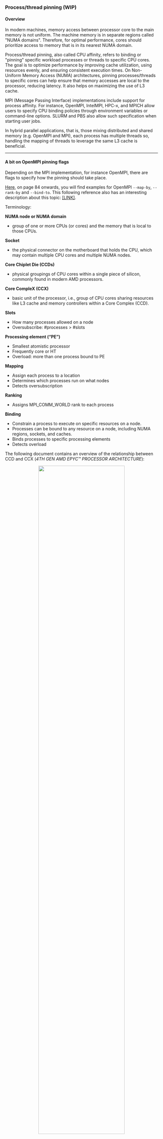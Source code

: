 ### Process/thread pinning (WIP)


#### Overview

In modern machines, memory access between processor core to the main memory is
not uniform. The machine memory is in separate regions called "NUMA domains".
Therefore, for optimal performance, cores should prioritize access to memory
that is in its nearest NUMA domain.

Process/thread pinning, also called CPU affinity, refers to binding or "pinning"
specific workload processes or threads to specific CPU cores. The goal is to
optimize performance by improving cache utilization, using resources evenly, and
ensuring consistent execution times. On Non-Uniform Memory Access (NUMA)
architectures, pinning processes/threads to specific cores can help ensure that
memory accesses are local to the processor, reducing latency. It also helps on
maximizing the use of L3 cache.

MPI (Message Passing Interface) implementations include support for process
affinity. For instance, OpenMPI, IntelMPI, HPC-x, and MPICH allow users to
specify CPU binding policies through environment variables or command-line
options. SLURM and PBS also allow such specification when starting user jobs.

In hybrid parallel applications, that is, those mixing distributed and shared
memory (e.g. OpenMPI and MPI), each process has multiple threads so, handling
the mapping of threads to leverage the same L3 cache is beneficial.

---

#### A bit on OpenMPI pinning flags

Depending on the MPI implementation, for instance OpenMPI, there are flags to
specify how the pinning should take place.

[Here](https://www-lb.open-mpi.org/papers/sc-2016/Open-MPI-SC16-BOF.pdf), on
page 84 onwards, you will find examples for OpenMPI `--map-by`, `--rank-by` and
`--bind-to`. This following reference also has an interesting description about
this topic:
[[LINK]](https://github.com/open-mpi/ompi/wiki/ProcessPlacement).

Terminology:

**NUMA node or NUMA domain**
- group of one or more CPUs (or cores) and the memory that is local to those CPUs.

**Socket**
-  the physical connector on the motherboard that holds the CPU, which may
contain multiple CPU cores and multiple NUMA nodes.

**Core Chiplet Die (CCDs)**
- physical groupings of CPU cores within a single piece of silicon, commonly
found in modern AMD processors.

**Core CompleX (CCX)**
- basic unit of the processor, i.e., group of CPU cores sharing resources like
L3 cache and memory controllers within a Core Complex (CCD).

**Slots**
- How many processes allowed on a node
- Oversubscribe: #processes > #slots

**Processing element (“PE”)**
- Smallest atomistic processor
- Frequently core or HT
- Overload: more than one process bound to PE

**Mapping**
- Assign each process to a location
- Determines which processes run on what nodes
- Detects oversubscription

**Ranking**
- Assigns MPI_COMM_WORLD rank to each process

**Binding**
- Constrain a process to execute on specific resources on a node.
- Processes can be bound to any resource on a node, including NUMA regions, sockets, and caches.
- Binds processes to specific processing elements
- Detects overload




The following document contains an overview of the relationship between CCD and
CCX (*4TH GEN AMD EPYC™ PROCESSOR ARCHITECTURE*):

<p align="center" width="100%"> <img width="75%" src="./ccd_ccx.png"> </p>

<https://www.amd.com/system/files/documents/4th-gen-epyc-processor-architecture-white-paper.pdf>


In OpenMPI:

`--map-by`: Specifies the policy for mapping processes to hardware resources.
- `slot`: Use Open MPI’s default mapping.
- `node`: Map processes by node.
- `socket`: Map processes by socket.
- `core`: Map processes by core.
- `numa`: Map processes by NUMA node.

Example: `mpirun --map-by socket ./your_program`

`--bind-to`: Specifies the policy for binding processes to CPUs.
- `none`: No binding.
- `core`: Bind to individual cores.
- `socket`: Bind to sockets.
- `numa`: Bind to NUMA nodes.
- `board`: Bind to entire boards.

Example: `mpirun --bind-to core ./your_program`

`--report-bindings`: Reports the binding of processes after execution.

In summary, `--map-by` controls where processes are initially placed (i.e.
assign processes a hardware component), whereas
`--bind-to` to control how processes are pinned to specific hardware resources
once placed (i.e. restrict the motion of processes in the mapped hardware).

---

#### Check compute node information

This tool shows NUMA-related info of a machine and controls NUMA policy. Using
this flag you can observe output of NUMA info.

```
numactl --hardware
```

Here is an example of output for [Azure
HBv3](https://learn.microsoft.com/en-us/azure/virtual-machines/hbv3-series-overview)
machine (which contains 2 sockets and each socket contains 4 NUMA nodes):


<p align="center" width="100%"> <img width="75%" src="./hbv3-topology-server.png"> </p>


```
$ numactl -H
available: 4 nodes (0-3)
node 0 cpus: 0 1 2 3 4 5 6 7 8 9 10 11 12 13 14 15 16 17 18 19 20 21 22 23 24 25 26 27 28 29
node 0 size: 114839 MB
node 0 free: 113693 MB
node 1 cpus: 30 31 32 33 34 35 36 37 38 39 40 41 42 43 44 45 46 47 48 49 50 51 52 53 54 55 56 57 58 59
node 1 size: 114905 MB
node 1 free: 113538 MB
node 2 cpus: 60 61 62 63 64 65 66 67 68 69 70 71 72 73 74 75 76 77 78 79 80 81 82 83 84 85 86 87 88 89
node 2 size: 114863 MB
node 2 free: 112997 MB
node 3 cpus: 90 91 92 93 94 95 96 97 98 99 100 101 102 103 104 105 106 107 108 109 110 111 112 113 114 115 116 117 118 119
node 3 size: 114904 MB
node 3 free: 112898 MB
node distances:
node   0   1   2   3
  0:  10  12  32  32
  1:  12  10  32  32
  2:  32  32  10  12
  3:  32  32  12  10
```

The memory latency distances between a node and itself is normalized to 10
(1.0x). So, the distance between NUMA Node 0 and 2 is 32 (3.2x).

The distances can also be obtained:

```
$ cat /sys/devices/system/node/node*/distance
```

If you want to obtain a measured distance for core-2-core, you can use this tool
below:

```
https://github.com/vgamayunov/c2clat
```

Here is an example of output (for HBv3). The figure was generated using
[gnuplot](http://www.gnuplot.info/)
but data from c2clat can be imported in excel for visualization too.

<p align="center" width="100%"> <img width="75%" src="./c2clat_output.png"> </p>


You can get the number of sockets:

```
$ lscpu | grep 'Socket(s):'
Socket(s):           2
```

You can see the socket id for each NUMA domain/node:

```
$ lscpu -e
CPU NODE SOCKET CORE L1d:L1i:L2:L3 ONLINE
0   0    0      0    0:0:0:0       yes
1   0    0      1    1:1:1:0       yes
2   0    0      2    2:2:2:0       yes
3   0    0      3    3:3:3:0       yes
...
```



You can also use `hwloc-ls` and `lstopo`, which provide text and graphical
representation of the machine topology, NUMA nodes, cache info, and processor
mapping. You can also get some processor info using `cat /proc/cpuinfo`.

Example of output for `lstopo` (for an HBv3 machine):

<p align="center" width="100%"> <img width="75%" src="./lstopo_hb120rs_v3.png"> </p>


The tool `lstopo` come from `hwloc` package. The output can be text only or you
can generate an image. For the image support, you may need to install
`hwloc-gui` package. Then run:

```
lstopo --output-format png --no-legend  --no-io output.png
```

---

#### Pinning on Azure HPC VMs

The following blog describes the Azure HB Virtual Machine (VM) series and the
importance of properly mapping processes/thread to the multiple cores of the VM
processor. The blog post also provides an overview on taking care about process
placement when undersubscribing a VM (i.e. using fewer cores than they have).
For instance, HBv3 has 120 AMD cores; so if one desires to use 16 cores, Azure
offers a constrained HB120-16rs_v3, or the user can take care of the process
placement with the instructions from the blog.

- [Blog: Optimal MPI Process Placement for Azure HB Series
VMs](https://techcommunity.microsoft.com/t5/azure-high-performance-computing/optimal-mpi-process-placement-for-azure-hb-series-vms/ba-p/2450663)


There is another blog, which describes a python tool to assist on process
pinning for Azure HPC SKUs:

- [Blog: Tool to assist in optimal pinning of processes/threads for Azure HPC/AI VM’s](https://techcommunity.microsoft.com/t5/azure-high-performance-computing/tool-to-assist-in-optimal-pinning-of-processes-threads-for-azure/ba-p/2672201)


---

### References

- [HPCWiki - Binding/Pinning](https://hpc-wiki.info/hpc/Binding/Pinning)
- [blog: Optimal MPI Process Placement for Azure HB Series VMs](https://techcommunity.microsoft.com/t5/azure-high-performance-computing/optimal-mpi-process-placement-for-azure-hb-series-vms/ba-p/2450663)
- [blog: Tool to assist in optimal pinning of processes/threads for Azure HPC/AI VM’s](https://techcommunity.microsoft.com/t5/azure-high-performance-computing/tool-to-assist-in-optimal-pinning-of-processes-threads-for-azure/ba-p/2672201)
- [CPU pinning script 1](https://github.com/arstgr/woc-benchmarking/blob/main/apps/hpc/utils/azure_process_pinning.sh)
- [CPU pinning script 2](https://github.com/Azure/azurehpc/tree/master/experimental/check_app_pinning_tool)
- [CPU pinning script 3](https://github.com/wolfgang-desalvador/Azure-AMD-EPYC-pinning)
- [examples on OpenMPI --map-by, --rank-by and --bind-to (page 84 onwards)](https://www-lb.open-mpi.org/papers/sc-2016/Open-MPI-SC16-BOF.pdf)
- [OpenMPI docs](https://www.open-mpi.org/doc/current/man1/mpirun.1.php)
- [CW2020 S4V1 - Process and Thread Affinity with MPI/OpenMP - Yun He](https://www.youtube.com/watch?v=rImDMLMg3W8)
- [4TH GEN AMD EPYC™ PROCESSOR ARCHITECTURE](https://www.amd.com/system/files/documents/4th-gen-epyc-processor-architecture-white-paper.pdf)
- [c2clat tool - core to core latency](https://github.com/vgamayunov/c2clat)
- [lstopo tool (from hwloc)](https://github.com/open-mpi/hwloc)
- [discussion on docs about OpenMPI mapped-by,rank-by, and bind-to](https://github.com/open-mpi/ompi/issues/7042)
- [OpenMPI Wiki - Process Placement](https://github.com/open-mpi/ompi/wiki/ProcessPlacement)
- [Binding/Mapping/Ranking Page 66](https://agenda.infn.it/event/31877/contributions/181482/attachments/97828/135121/Introduction_to_MPI_esc22_07102022.pdf)
- [PETSc discussion on mpi process mapping](https://petsc.org/main/manual/performance/)


